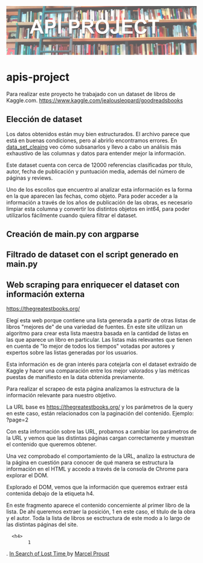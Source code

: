 




![API_project_book](input/API_PROJECT_CABECERA.png)





# apis-project

Para realizar este proyecto he trabajado con un dataset de libros de Kaggle.com.
https://www.kaggle.com/jealousleopard/goodreadsbooks

## Elección de dataset

Los datos obtenidos están muy bien estructurados. 
El archivo parece que está en buenas condiciones, pero al abrirlo encontramos errores.
En <a href="data_set_cleaning.ipynb">data_set_cleaing</a> veo cómo subsanarlos y llevo a cabo un análisis más exhaustivo de las columnas y datos para entender mejor la información.

Este dataset cuenta con cerca de 12000 referencias clasificadas por título, autor, fecha de publicación y puntuación media, además del número de páginas y reviews.

Uno de los escollos que encuentro al analizar esta información es la forma en la que aparecen las fechas, como objeto.
Para poder acceder a la información a través de los años de publicación de las obras, es necesario limpiar esta columna y convertir los distintos objetos en int64, para poder utilizarlos fácilmente cuando quiera filtrar el dataset.



## Creación de main.py con argparse


## Filtrado de dataset con el script generado en main.py


##  Web scraping para enriquecer el dataset con información externa

https://thegreatestbooks.org/


Elegí esta web porque contiene una lista generada a partir de otras listas de libros "mejores de" de una variedad de fuentes.
En este site utilizan un algoritmo para crear esta lista maestra basada en la cantidad de listas en las que aparece un libro en particular. Las listas más relevantes que tienen en cuenta  de "lo mejor de todos los tiempos" votadas por autores y expertos sobre las listas generadas por los usuarios. 

Esta información es de gran interés para cotejarla con el dataset extraído de Kaggle y hacer una comparación entre los mejor valorados y las métricas puestas de manifiesto en la data obtenida previamente.

Para realizar el scrapeo de esta página analizamos la estructura de la información relevante para nuestro objetivo.

La URL base es https://thegreatestbooks.org/ y los parámetros de la query en este caso, están relacionados con la paginación del contenido. Ejemplo: ?page=2

Con esta información sobre las URL, probamos a cambiar los parámetros de la URL y vemos que las distintas páginas cargan correctamente y muestran el contenido que queremos obtener.

Una vez comprobado el comportamiento de la URL, analizo la estructura de la página en cuestión para conocer de qué manera se estructura la información en el HTML y accedo a través de la consola de Chrome para explorar el DOM.

Explorado el DOM, vemos que la información que queremos extraer está contenida debajo de la etiqueta h4.

En este fragmento aparece el contenido concerniente al primer libro de la lista.
De ahí queremos extraer la posición, 1 en este caso, el título de la obra y el autor.
Toda la lista de libros se esctructura de este modo a lo largo de las distintas páginas del site.

      <h4>
            1
. <a href="/items/225">In Search of Lost Time </a> by <a href="/authors/4798">Marcel Proust</a>
        </h4> 
        
        
        
        
        
        
        
        
        
        
        
        
        
        
        
        
        
        